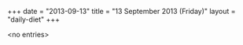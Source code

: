 +++
date = "2013-09-13"
title = "13 September 2013 (Friday)"
layout = "daily-diet"
+++


\<no entries\>
